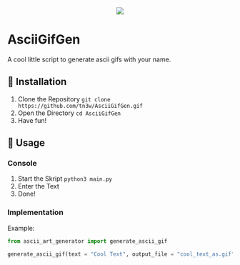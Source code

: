 <div align="center">
    <img src="https://github.com/tn3w/tn3w/blob/master/example.gif">
</div>

# AsciiGifGen
A cool little script to generate ascii gifs with your name.

## 🚀 Installation
1. Clone the Repository
   `git clone https://github.com/tn3w/AsciiGifGen.gif`
2. Open the Directory
   `cd AsciiGifGen`
3. Have fun!

## 💩 Usage
### Console 
1. Start the Skript
   `python3 main.py`
2. Enter the Text
3. Done!

### Implementation
Example: 
```python
from ascii_art_generator import generate_ascii_gif

generate_ascii_gif(text = "Cool Text", output_file = "cool_text_as.gif", width = 600, height = 200, quite = True)
```
